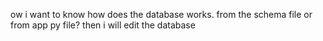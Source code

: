 ow i want to know how does the database works. from the schema file or from app py file? then i will edit the database
